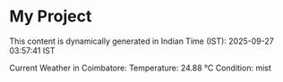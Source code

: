 # My Project

This content is dynamically generated in Indian Time (IST): 2025-09-27 03:57:41 IST


Current Weather in Coimbatore:
Temperature: 24.88 °C
Condition: mist
